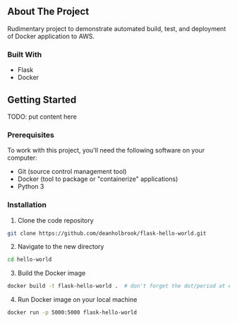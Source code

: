 ## About The Project
Rudimentary project to demonstrate automated build, test, 
and deployment of Docker application to AWS.

### Built With
* Flask
* Docker

## Getting Started
TODO: put content here

### Prerequisites
To work with this project, you'll need the following software on your computer:
* Git (source control management tool)
* Docker (tool to package or "containerize" applications)
* Python 3

### Installation
1. Clone the code repository
```sh
git clone https://github.com/deanholbrook/flask-hello-world.git
```
2. Navigate to the new directory
```sh
cd hello-world
```
3. Build the Docker image
```sh
docker build -t flask-hello-world .  # don't forget the dot/period at end of the comand
```
4. Run Docker image on your local machine
```sh
docker run -p 5000:5000 flask-hello-world
```
